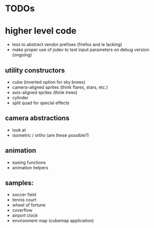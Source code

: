 # TODOs


# higher level code

* less to abstract vendor prefixes (firefox and ie lacking)
* make proper use of jsdev to test input parameters on debug version (ongoing)


## utility constructors

* cube (inverted option for sky boxes)
* camera-aligned sprites (think flares, stars, etc.)
* axis-aligned sprites (think trees)
* cylinder
* split quad for special effects



## camera abstractions

* look at
* isometric / ortho (are these possible?)


## animation

* easing functions
* animation helpers


## samples:

* soccer field
* tennis court
* wheel of fortune
* coverflow
* airport clock
* environment map (cubemap application)
